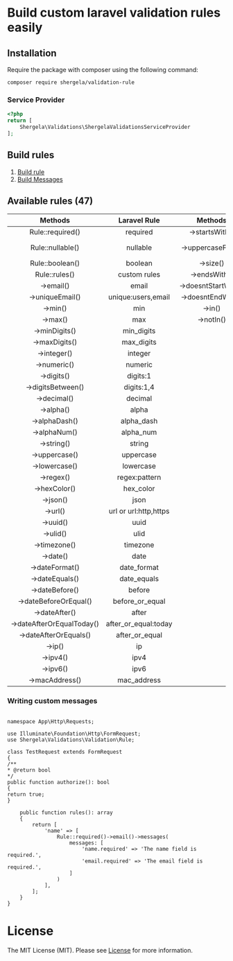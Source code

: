 # Build custom laravel validation rules easily

## Installation
Require the package with composer using the following command:

```
composer require shergela/validation-rule
```

### Service Provider
```php
<?php
return [
    Shergela\Validations\ShergelaValidationsServiceProvider
];
```

## Build rules

<div>
  	<ol>
        <li><a href="#create-rule">Build rule</a></li>
        <li><a href="#writing-messages">Build Messages</a></li>
  	</ol>
</div>

<div id="create-rule">

## Available rules (47)

|        **Methods**        |    **Laravel Rule**     |      **Methods**      |          **Rule**          |
|:-------------------------:|:-----------------------:|:---------------------:|:--------------------------:|
|     Rule::required()      |        required         |    ->startsWith()     |   starts_with:foo,bar...   |
|     Rule::nullable()      |        nullable         |  ->uppercaseFirst()   | new UppercaseFirstLetter() |
|      Rule::boolean()      |         boolean         |       ->size()        |            size            |
|       Rule::rules()       |      custom rules       |     ->endsWith()      |     ends_with:foo,bar      |
|         ->email()         |          email          |  ->doesntStartWith()  | doesnt_start_with:foo,bar  |
|      ->uniqueEmail()      |   unique:users,email    |   ->doesntEndWith()   |  doesnt_end_with:foo,bar   |
|          ->min()          |           min           |        ->in()         |       in:foo,bar...        |
|          ->max()          |           max           |       ->notIn()       |   not_in:foo,bar,baz...    |
|       ->minDigits()       |       min_digits        |                       |                            |
|       ->maxDigits()       |       max_digits        |                       |                            |
|        ->integer()        |         integer         |                       |                            |
|        ->numeric()        |         numeric         |                       |                            |
|        ->digits()         |        digits:1         |                       |                            |
|     ->digitsBetween()     |       digits:1,4        |                       |                            |
|        ->decimal()        |         decimal         |                       |                            |
|         ->alpha()         |          alpha          |                       |                            |
|       ->alphaDash()       |       alpha_dash        |                       |                            |
|       ->alphaNum()        |        alpha_num        |                       |                            |
|        ->string()         |         string          |                       |                            |
|       ->uppercase()       |        uppercase        |                       |                            |
|       ->lowercase()       |        lowercase        |                       |                            |
|         ->regex()         |      regex:pattern      |                       |                            |
|       ->hexColor()        |        hex_color        |                       |                            |
|         ->json()          |          json           |                       |                            |
|          ->url()          |  url or url:http,https  |                       |                            |
|         ->uuid()          |          uuid           |                       |                            |
|         ->ulid()          |          ulid           |                       |                            |
|       ->timezone()        |        timezone         |                       |                            |
|         ->date()          |          date           |                       |                            |
|      ->dateFormat()       |       date_format       |                       |                            |
|      ->dateEquals()       |       date_equals       |                       |                            |
|      ->dateBefore()       |         before          |                       |                            |
|   ->dateBeforeOrEqual()   |     before_or_equal     |                       |                            |
|       ->dateAfter()       |          after          |                       |                            |
| ->dateAfterOrEqualToday() |  after_or_equal:today   |                       |                            |
|   ->dateAfterOrEquals()   |     after_or_equal      |                       |                            |
|          ->ip()           |           ip            |                       |                            |
|         ->ipv4()          |          ipv4           |                       |                            |
|         ->ipv6()          |          ipv6           |                       |                            |
|      ->macAddress()       |       mac_address       |                       |                            |

</div>


<div id="writing-messages">

### Writing custom messages

```<?php

namespace App\Http\Requests;

use Illuminate\Foundation\Http\FormRequest;
use Shergela\Validations\Validation\Rule;

class TestRequest extends FormRequest
{
/**
* @return bool
*/
public function authorize(): bool
{
return true;
}

    public function rules(): array
    {
        return [
            'name' => [
                Rule::required()->email()->messages(
                    messages: [
                        'name.required' => 'The name field is required.',
                        'email.required' => 'The email field is required.',
                    ]
                )
            ],
        ];
    }
}
```

</div>


# License

The MIT License (MIT). Please see [License](LICENSE) for more information.
